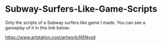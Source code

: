 # Subway-Surfers-Like-Game-Scripts

Only the scripts of a Subway surfers like game I made. You can see a gameplay of it in this link below:

https://www.artstation.com/artwork/N5Nyxd
